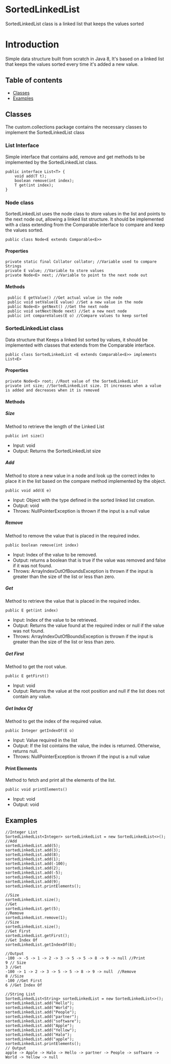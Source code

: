 # SortedLinkedList
SortedLinkedList class is a linked list that keeps the values sorted

# Introduction
Simple data structure built from scratch in Java 8, It's based on a linked list that keeps the values sorted every time it's added a new value.

## Table of contents
* [Classes](#classes)
* [Examples](#examples)

## Classes
The custom.collections package contains the necessary classes to implement the SortedLinkedList class

### List Interface
Simple interface that contains add, remove and get methods to be implemented by the SortedLinkedList class.

```
public interface List<T> {
    void add(T t);
    boolean remove(int index);
    T get(int index);
}
```

### Node class
SortedLinkedList uses the node class to store values in the list and points to the next node out, allowing a linked list structure. It should be implemented with a class extending from the Comparable interface to compare and keep the values sorted.

```
public class Node<E extends Comparable<E>>
```

#### Properties
```
private static final Collator collator; //Variable used to compare Strings
private E value; //Variable to store values 
private Node<E> next; //Variable to point to the next node out 
```
#### Methods
```
 public E getValue() //Get actual value in the node
 public void setValue(E value) //Set a new value in the node
 public Node<E> getNext() //Get the next node 
 public void setNext(Node next) //Set a new next node
 public int compareValues(E o) //Compare values to keep sorted
```
### SortedLinkedList class
Data structure that Keeps a linked list sorted by values, it should be implemented with classes that extends from the Comparable interface.

```
public class SortedLinkedList <E extends Comparable<E>> implements List<E>
```

#### Properties

```
private Node<E> root; //Root value of the SortedLinkedList
private int size; //SortedLinkedList size. It increases when a value is added and decreases when it is removed
```
#### Methods

##### Size

Method to retrieve the length of the Linked List

```
public int size()
```
* Input: void
* Output: Returns the SortedLinkedList size


##### Add

Method to store a new value in a node and look up the correct index to place it in the list based on the compare method implemented by the object.

```
public void add(E e)
```
* Input: Object with the type defined in the sorted linked list creation.
* Output: void
* Throws: NullPointerException is thrown if the input is a null value

##### Remove

Method to remove the value that is placed in the required index.

```
public boolean remove(int index)
```
* Input: Index of the value to be removed.
* Output: returns a boolean that is true if the value was removed and false if it was not found.
* Throws: ArrayIndexOutOfBoundsException is thrown if the input is greater than the size of the list or less than zero.


##### Get

Method to retrieve the value that is placed in the required index.

```
public E get(int index)
```
* Input: Index of the value to be retrieved.
* Output: Returns the value found at the required index or null if the value was not found.
* Throws: ArrayIndexOutOfBoundsException is thrown if the input is greater than the size of the list or less than zero.

##### Get First

Method to get the root value.

```
public E getFirst()
```
* Input: void
* Output: Returns the value at the root position and null if the list does not contain any value.

##### Get Index Of

Method to get the index of the required value.

```
public Integer getIndexOf(E o)
```
* Input: Value required in the list
* Output: If the list cointains the value, the index is returned. Otherwise, returns null.
* Throws: NullPointerException is thrown if the input is a null value

#### Print Elements

Method to fetch and print all the elements of the list.

```
public void printElements()
```
* Input: void
* Output: void

## Examples

```
//Integer List
SortedLinkedList<Integer> sortedLinkedList = new SortedLinkedList<>();
//Add
sortedLinkedList.add(5);
sortedLinkedList.add(3);
sortedLinkedList.add(8);
sortedLinkedList.add(1);
sortedLinkedList.add(-100);
sortedLinkedList.add(2);
sortedLinkedList.add(-5);
sortedLinkedList.add(5);
sortedLinkedList.add(9);
sortedLinkedList.printElements();

//Size
sortedLinkedList.size();
//Get
sortedLinkedList.get(5);
//Remove
sortedLinkedList.remove(1);
//Size
sortedLinkedList.size();
//Get First
sortedLinkedList.getFirst();
//Get Index Of
sortedLinkedList.getIndexOf(8);

//Output
-100 -> -5 -> 1 -> 2 -> 3 -> 5 -> 5 -> 8 -> 9 -> null //Print
9 // Size
3 //Get
-100 -> 1 -> 2 -> 3 -> 5 -> 5 -> 8 -> 9 -> null  //Remove
8 //Size
-100 //Get First
6 //Get Index Of

//String List
SortedLinkedList<String> sortedLinkedList = new SortedLinkedList<>();
sortedLinkedList.add("Hello");
sortedLinkedList.add("World");
sortedLinkedList.add("People");
sortedLinkedList.add("partner");
sortedLinkedList.add("software");
sortedLinkedList.add("Apple");
sortedLinkedList.add("Yellow");
sortedLinkedList.add("Halo");
sortedLinkedList.add("apple");
sortedLinkedList.printElements();
// Output
apple -> Apple -> Halo -> Hello -> partner -> People -> software -> World -> Yellow -> null
```


